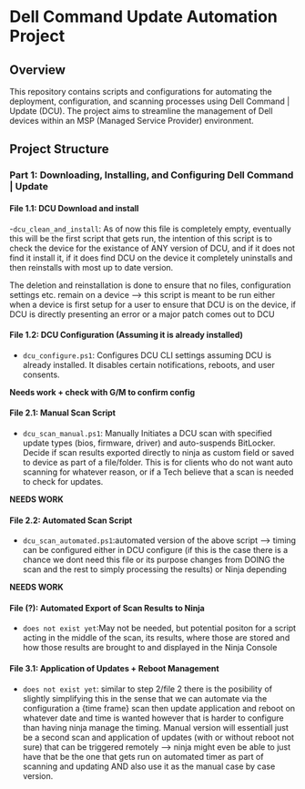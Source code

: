 # Dell Command Update Automation Project

## Overview

This repository contains scripts and configurations for automating the deployment, configuration, and scanning processes using Dell Command | Update (DCU). The project aims to streamline the management of Dell devices within an MSP (Managed Service Provider) environment.

## Project Structure

### Part 1: Downloading, Installing, and Configuring Dell Command | Update

#### File 1.1: DCU Download and install

-`dcu_clean_and_install`: As of now this file is completely empty, eventually this will be the first script that gets run,
the intention of this script is to check the device for the existance of ANY version of DCU, and if it does not find it install it, if it does find DCU on the device it completely uninstalls and then reinstalls with most up to date version.

The deletion and reinstallation is done to ensure that no files, configuration settings etc. remain on a device --> this script is meant to be run either when a device is first setup for a user to ensure that DCU is on the device, if DCU is directly presenting an error or a major patch comes out to DCU

#### File 1.2: DCU Configuration (Assuming it is already installed)

- `dcu_configure.ps1`: Configures DCU CLI settings assuming DCU is already installed. It disables certain notifications, reboots, and user consents.

<strong>Needs work + check with G/M to confirm config</strong>

#### File 2.1: Manual Scan Script

- `dcu_scan_manual.ps1`: Manually Initiates a DCU scan with specified update types (bios, firmware, driver) and auto-suspends BitLocker. Decide if scan results exported directly to ninja as custom field or saved to device as part of a file/folder. This is for clients who do not want auto scanning for whatever reason, or if a Tech believe that a scan is needed to check for updates.

<strong>NEEDS WORK</strong>

#### File 2.2: Automated Scan Script

- `dcu_scan_automated.ps1`:automated version of the above script --> timing can be configured either in DCU configure (if this is the case there is a chance we dont need this file or its purpose changes from DOING the scan and the rest to simply processing the results) or Ninja depending 

<strong>NEEDS WORK</strong>

#### File (?): Automated Export of Scan Results to Ninja 

- `does not exist yet`:May not be needed, but potential positon for a script acting in the middle of the scan, its results, where those are stored and how those results are brought to and displayed in the Ninja Console

#### File 3.1: Application of Updates + Reboot Management 
- `does not exist yet`: similar to step 2/file 2 there is the posibility of slightly simplifying this in the sense that we can automate via the configuration a {time frame} scan then update application and reboot on whatever date and time is wanted however that is harder to configure than having ninja manage the timing. 
Manual version will essentiall just be a second scan and application of updates (with or without reboot not sure) that can be triggered remotely --> ninja might even be able to just have that be the one that gets run on automated timer as part of scanning and updating AND also use it as the manual case by case version.

